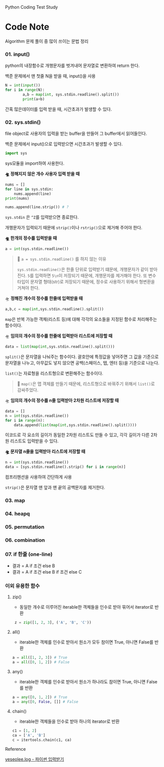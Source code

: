 Python Coding Test Study

# Code Note

Algorithm 문제 풀이 중 많이 쓰이는 문법 정리



### 01. input()

python의 내장함수로 개행문자를 벗겨내어 문자열로 변환하여 return 한다.

백준 문제에서 맨 첫줄 N을 받을 때, input()을 사용

```python
N = int(input())
for i in range(N):
        a,b = map(int, sys.stdin.readline().split())
        print(a+b)
```

간혹 많은데이터를 입력 받을 때, 시간초과가 발생할 수 있다.



### 02. sys.stdin()

file object로 사용자의 입력을 받는 buffer을 만들어 그 buffer에서 읽어들인다.

백준 문제에서 input()으로 입력받으면 시간초과가 발생할 수 있다.



```python
import sys
```

sys모듈을 import하여 사용한다.



**🛸 정해지지 않은 개수 사용자 입력 받을 때**

```python
nums = []
for line in sys.stdin:
	nums.append(line)
print(nums)

nums.append(line.strip()) # ?
```

`sys.stdin` 은 `^Z`를 입력받으면 종료한다.

개행문자가 입력되기 때문에 `strip()`이나 `rstrip()`으로 제거해 주어야 한다.



**🛸 한개의 정수를 입력받을 때**

```python
a = int(sys.stdin.readline())
```

> 📌 `a = sys.stdin.readline()` 를 하지 않는 이유
>
> `sys.stdin.readline()`은 한줄 단위로 입력받기 떄문에, 개행문자가 같이 받아진다. `5`를 입력하면 `5\n`이 저장되기 때문에, 개행문자를 제거해야 한다.
> 또 변수타입이 문자열 형태(str)로 저장되기 때문에, 정수로 사용하기 위해서 형변환을 거쳐야 한다.



🛸 **정해진 개수의 정수를 한줄에 입력받을 때**

```python
a,b,c = map(int,sys.stdin.readline().split())
```

`map`은 반복 가능한 객체(리스트 등)에 대해 각각의 요소들을 지정된 함수로 처리해주는 함수이다.



🛸 **임의의 개수의 정수를 한줄에 입력받아 리스트에 저장할 때**

```python
data = list(map(int,sys.stdin.readline().split()))
```

`split()`은 문자열을 나눠주는 함수이다.
괄호안에 특정값을 넣어주면 그 값을 기준으로 문자열을 나누고, 아무값도 넣지 않으면 공백(스페이스, 탭, 엔터 등)을 기준으로 나눈다.

`list()`는 자료형을 리스트형으로 변환해주는 함수이다.

> 📌  `map()`은 맵 객체를 만들기 때문에, 리스트형으로 바꿔주기 위해서 `list()`로 감싸주었다.



🛸 **임의의 개수의 정수를 n줄 입력받아 2차원 리스트에 저장할 때**

```python
data = []
n = int(sys.stdin.readline())
for i in range(n):
    data.append(list(map(int,sys.stdin.readline().split())))
```

이코드로 각 요소의 길이가 동일한 2차원 리스트도 만들 수 있고, 
각각 길이가 다른 2차원 리스트도 입력받을 수 있다.



**🛸 문자열 n줄을 입력받아 리스트에 저장할 때**

```python
n = int(sys.stdin.readline())
data = [sys.stdin.readline().strip() for i in range(n)]
```

컴프리헨션을 사용하여 간단하게 사용

`strip()`은 문자열 맨 앞과 맨 끝의 공백문자를 제거한다.



### 03. map

### 04. heapq

### 05. permutation

### 06. combination

### 07. if 한줄 (one-line)

- 결과 = A if 조건 else B
- 결과 = A if 조건 else B if 조건 else C

### 이외 유용한 함수

1. zip()

   - 동일한 개수로 이루어진 iterable한 객체들을 인수로 받아 묶어서 iterator로 반환

   ```python
    z = zip([1, 2, 3], ('A', 'B', 'C'))
   ```

2. all()

   - iterable한 객체를 인수로 받아서 원소가 모두 참이면 True, 아니면 False를 반환

   ```python
   a = all([1, 2, 3]) # True
   a = all([0, 1, 2]) # False
   ```

3. any()

   - iterable한 객체를 인수로 받아서 원소가 하나라도 참이면 True, 아니면 False를 반환

   ```python
   a = any([0, 1, 2]) # True
   a = any([0, False, []] # False
   ```

4. chain()

   - iterable한 객체들을 인수로 받아 하나의 iterator로 반환

   ```python
   c1 = [1, 2]
   ca = ['A', 'B']
   c = itertools.chain(c1, ca)
   ```

   

   



















Reference

[yeseolee.log - 파이썬 입력받기](https://velog.io/@yeseolee/Python-%ED%8C%8C%EC%9D%B4%EC%8D%AC-%EC%9E%85%EB%A0%A5-%EC%A0%95%EB%A6%ACsys.stdin.readline)